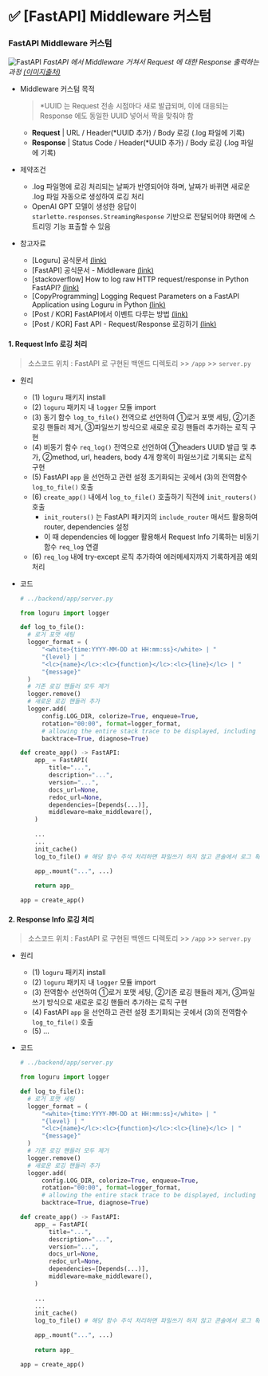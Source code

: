 # ✅ [FastAPI] Middleware 커스텀



### FastAPI Middleware 커스텀

![FastAPI](https://github.com/code-sum/TIL/assets/106902415/ac8e55bb-c148-4840-bef2-e386d5c1027b)
*FastAPI 에서 Middleware 거쳐서 Request 에 대한 Response 출력하는 과정 [(이미지출처)](https://ks1171-park.tistory.com/87)*

- Middleware 커스텀 목적

  > *UUID 는 Request 전송 시점마다 새로 발급되며, 이에 대응되는 Response 에도 동일한 UUID 넣어서 짝을 맞춰야 함

  - **Request** | URL / Header(*UUID 추가) / Body 로깅 (.log 파일에 기록)
  - **Response** | Status Code / Header(*UUID 추가) / Body 로깅 (.log 파일에 기록)

- 제약조건

  - .log 파일명에 로깅 처리되는 날짜가 반영되어야 하며, 날짜가 바뀌면 새로운 .log 파일 자동으로 생성하여 로깅 처리
  - OpenAI GPT 모델이 생성한 응답이 `starlette.responses.StreamingResponse` 기반으로 전달되어야 화면에 스트리밍 기능 표출할 수 있음

- 참고자료

  - [Loguru] 공식문서 [(link)](https://loguru.readthedocs.io/en/stable/)
  - [FastAPI] 공식문서 - Middleware [(link)](https://fastapi.tiangolo.com/tutorial/middleware/)
  - [stackoverflow] How to log raw HTTP request/response in Python FastAPI? [(link)](https://stackoverflow.com/questions/69670125/how-to-log-raw-http-request-response-in-python-fastapi)
  - [CopyProgramming] Logging Request Parameters on a FastAPI Application using Loguru in Python [(link)](https://copyprogramming.com/howto/python-logging-with-loguru-log-request-params-on-fastapi-app)
  - [Post / KOR] FastAPI에서 이벤트 다루는 방법 [(link)](https://hides.kr/1091)
  - [Post / KOR] Fast API - Request/Response 로깅하기 [(link)](https://velog.io/@limelimejiwon/Fast-API-RequestResponse-%EB%A1%9C%EA%B9%85%ED%95%98%EA%B8%B0)

#### 1. Request Info 로깅 처리

> 소스코드 위치 : FastAPI 로 구현된 백엔드 디렉토리 >> `/app` >> `server.py`

- 원리

  - (1) `loguru` 패키지 install
  - (2) `loguru` 패키지 내 `logger` 모듈 import
  - (3) 동기 함수 `log_to_file()` 전역으로 선언하여 ①로거 포맷 세팅, ②기존 로깅 핸들러 제거, ③파일쓰기 방식으로 새로운 로깅 핸들러 추가하는 로직 구현
  - (4) 비동기 함수 `req_log()` 전역으로 선언하여 ①headers UUID 발급 및 추가, ②method, url, headers, body 4개 항목이 파일쓰기로 기록되는 로직 구현 
  - (5) FastAPI `app` 을 선언하고 관련 설정 초기화되는 곳에서 (3)의 전역함수 `log_to_file()` 호출
  - (6) `create_app()` 내에서 `log_to_file()` 호출하기 직전에 `init_routers()` 호출
    - `init_routers()` 는 FastAPI 패키지의 `include_router` 매서드 활용하여 router, dependencies 설정
    - 이 때 dependencies 에 logger 활용해서 Request Info 기록하는 비동기 함수 `req_log` 연결
  - (6) `req_log` 내에 try-except 로직 추가하여 에러메세지까지 기록하게끔 예외처리

- 코드

  ```python
  # ../backend/app/server.py
  
  from loguru import logger
  
  def log_to_file():
    # 로거 포맷 세팅
    logger_format = (
        "<white>{time:YYYY-MM-DD at HH:mm:ss}</white> | "
        "{level} | "
        "<lc>{name}</lc>:<lc>{function}</lc>:<lc>{line}</lc> | "
        "{message}"
    )
    # 기존 로깅 핸들러 모두 제거
    logger.remove()
    # 새로운 로깅 핸들러 추가
    logger.add(
        config.LOG_DIR, colorize=True, enqueue=True,
        rotation="00:00", format=logger_format,
        # allowing the entire stack trace to be displayed, including values of variables
        backtrace=True, diagnose=True)
  ```
  ```python
  def create_app() -> FastAPI:
      app_ = FastAPI(
          title="...",
          description="...",
          version="...",
          docs_url=None,
          redoc_url=None,
          dependencies=[Depends(...)],
          middleware=make_middleware(),
      )
      
      ...
      ...
      init_cache()
      log_to_file() # 해당 함수 주석 처리하면 파일쓰기 하지 않고 콘솔에서 로그 확인 가능
  
      app_.mount("...", ...)
      
      return app_
  
  app = create_app()
  ```

#### 2. Response Info 로깅 처리

> 소스코드 위치 : FastAPI 로 구현된 백엔드 디렉토리 >> `/app` >> `server.py`

- 원리

  - (1) `loguru` 패키지 install
  - (2) `loguru` 패키지 내 `logger` 모듈 import
  - (3) 전역함수 선언하여 ①로거 포맷 세팅, ②기존 로깅 핸들러 제거, ③파일쓰기 방식으로 새로운 로깅 핸들러 추가하는 로직 구현
  - (4) FastAPI `app` 을 선언하고 관련 설정 초기화되는 곳에서 (3)의 전역함수 `log_to_file()` 호출
  - (5) ...

- 코드

  ```python
  # ../backend/app/server.py
  
  from loguru import logger
  
  def log_to_file():
    # 로거 포맷 세팅
    logger_format = (
        "<white>{time:YYYY-MM-DD at HH:mm:ss}</white> | "
        "{level} | "
        "<lc>{name}</lc>:<lc>{function}</lc>:<lc>{line}</lc> | "
        "{message}"
    )
    # 기존 로깅 핸들러 모두 제거
    logger.remove()
    # 새로운 로깅 핸들러 추가
    logger.add(
        config.LOG_DIR, colorize=True, enqueue=True,
        rotation="00:00", format=logger_format,
        # allowing the entire stack trace to be displayed, including values of variables
        backtrace=True, diagnose=True)
  ```
  ```python
  def create_app() -> FastAPI:
      app_ = FastAPI(
          title="...",
          description="...",
          version="...",
          docs_url=None,
          redoc_url=None,
          dependencies=[Depends(...)],
          middleware=make_middleware(),
      )
      
      ...
      ...
      init_cache()
      log_to_file() # 해당 함수 주석 처리하면 파일쓰기 하지 않고 콘솔에서 로그 확인 가능
  
      app_.mount("...", ...)
      
      return app_
  
  app = create_app()
  ```

  
